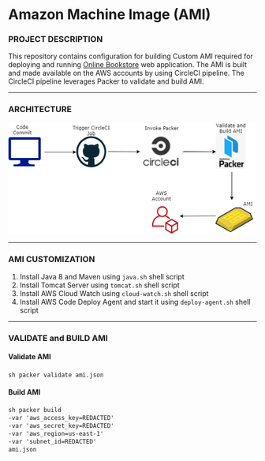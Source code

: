 # Amazon Machine Image (AMI)

### PROJECT DESCRIPTION

This repository contains configuration for building Custom AMI required for deploying and running [Online Bookstore](https://github.com/V-Abhishek/online-bookstore) web application. The AMI is built and made available on the AWS accounts by using CircleCI pipeline. The CircleCI pipeline leverages Packer to validate and build AMI.

---

### ARCHITECTURE

<img alt="Architecture" src="https://github.com/v-abhishek/amazon-machine-image/blob/main/images/Architecture.png" />

---

### AMI CUSTOMIZATION

1. Install Java 8 and Maven using ```java.sh``` shell script
2. Install Tomcat Server using ```tomcat.sh``` shell script
3. Install AWS Cloud Watch using ```cloud-watch.sh``` shell script
4. Install AWS Code Deploy Agent and start it using ```deploy-agent.sh``` shell script

---

### VALIDATE and BUILD AMI

#### Validate AMI

``` sh packer validate ami.json ```

#### Build AMI

``` 
sh packer build
-var 'aws_access_key=REDACTED'
-var 'aws_secret_key=REDACTED'
-var 'aws_region=us-east-1'
-var 'subnet_id=REDACTED'
ami.json 
```

